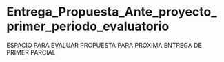 # Entrega_Propuesta_Ante_proyecto_primer_periodo_evaluatorio
ESPACIO PARA EVALUAR PROPUESTA PARA PROXIMA ENTREGA DE PRIMER PARCIAL
